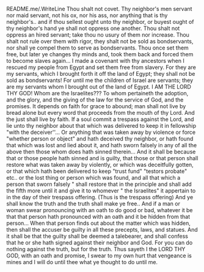 README.me/.WriteLine
Thou shalt not covet.
Thy neighbor's men servant nor maid servant, not his ox, nor his ass, nor anything that is thy neighbor's.. and if thou sellest ought unto thy neighbor, or buyest ought of thy neighbor's hand ye shall not oppress one another. Thou shalt not oppress an hired servant; take thou no usury of them nor increase. Thou shalt not rule over them with rigor, they shalt not be sold as bondservants, nor shall ye compel them to serve as bondservants. Thou once set them free, but later ye changes thy minds and, took them back and forced them to become slaves again... I made a covenant with thy ancestors when I rescued my people from Egypt and set them free from slavery. For they are my servants, which I brought forth it off the land of Egypt; they shall not be sold as bondservants! For until me the children of Israel are servants; they are my servants whom I brought out of the land of Egypt. I AM THE LORD THY GOD! Whom are the Israelites??? To whom pertaineth the adoption, and the glory, and the giving of the law for the service of God, and the promises. It depends on faith for grace to abound; man shall not live by bread alone but every word that proceeds from the mouth of thy Lord. And the just shall live by faith. If a soul commit a trespass against the Lord, and lie unto thy neighbor about that which was delivered to keep it in fellowship "with the deceiver''... Or anything that was taken away by violence or force "whether person or object" and hath deceived thy neighbor, or hath found that which was lost and lied about it, and hath sworn falsely in any of all the above then those whom does hath sinned therein... And it shall be because that or those people hath sinned and is guilty, that those or that person shall restore what was taken away by violently, or which was deceitfully gotten, or that which hath been delivered to keep "trust fund" "testors probate" etc.. or the lost thing or person which was found, and all that which a person that sworn falsely " shall restore that in the principle and shall add the fifth more until it and give it to whomever " the Israelites" it appertain to in the day of their trespass offering. (Thus is the trespass offering) 
And ye shall know the truth and the truth shall make ye free.. And if a man or woman swear pronouncing with an oath to do good or bad, whatever it be that that person hath pronounced with an oath and it be hidden from that person... When that person finds out about the matter which was hidden, then shall the accuser be guilty in all these precepts, laws, and statues. And it shall be that the guilty shall be deemed a talebearer, and shall confess that he or she hath signed against their neighbor and God. For you can do nothing against the truth, but for the truth. Thus sayeth I the LORD THY GOD, with an oath and promise, I swear to my own hurt that vengeance is mines and I will do until thee what ye thought to do until me.
